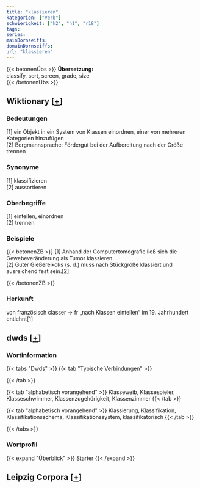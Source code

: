 ```yaml
---
title: "klassieren"
kategorien: ["Verb"]
schwierigkeit: ["k2", "h1", "r18"]
tags:
series:
mainDornseiffs:
domainDornseiffs:
url: "klassieren"
---
```


{{< betonenÜbs >}}
**Übersetzung:**  
classify, sort, screen, grade, size  
{{< /betonenÜbs >}}

## Wiktionary [[+](https://de.wiktionary.org/wiki/klassieren)]

### Bedeutungen
[1] ein Objekt in ein System von Klassen einordnen, einer von mehreren Kategorien hinzufügen  
[2] Bergmannsprache: Fördergut bei der Aufbereitung nach der Größe trennen  

### Synonyme
[1] klassifizieren  
[2] aussortieren  

### Oberbegriffe
[1] einteilen, einordnen  
[2] trennen  

### Beispiele
{{< betonenZB >}}
[1] Anhand der Computertomografie ließ sich die Gewebeveränderung als Tumor klassieren.  
[2] Guter Gießereikoks (s. d.) muss nach Stückgröße klassiert und ausreichend fest sein.[2]  

{{< /betonenZB >}}
### Herkunft
von französisch classer → fr „nach Klassen einteilen“ im 19. Jahrhundert entlehnt[1]  



## dwds [[+](https://www.dwds.de/wb/klassieren)]

### Wortinformation
{{< tabs "Dwds" >}}
{{< tab "Typische Verbindungen" >}}

{{< /tab >}}

{{< tab "alphabetisch vorangehend" >}}
Klasseweib, Klassespieler, Klasseschwimmer, Klassenzugehörigkeit, Klassenzimmer
{{< /tab >}}

{{< tab "alphabetisch vorangehend" >}}
Klassierung, Klassifikation, Klassifikationsschema, Klassifikationssystem, klassifikatorisch
{{< /tab >}}

{{< /tabs >}}

### Wortprofil
{{< expand "Überblick" >}} Starter {{< /expand >}}

## Leipzig Corpora [[+](https://corpora.uni-leipzig.de/en/res?word=klassieren&corpusId=deu_newscrawl-public_2018)]

